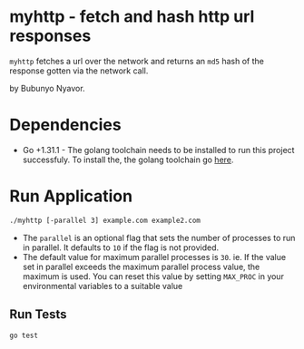 # myhttp - fetch and hash http url responses 

`myhttp` fetches a url over the network and returns an `md5` hash of the response gotten via the network call.

by Bubunyo Nyavor.

# Dependencies
- Go +1.31.1 - The golang toolchain needs to be installed to run this project successfuly.
To install the, the golang toolchain go [here](https://golang.org/doc/install). 

# Run Application

```bash
./myhttp [-parallel 3] example.com example2.com
```

- The `parallel` is an optional flag  that sets the number of processes to run in parallel. It defaults to `10` if the flag is not provided.
- The default value for maximum parallel processes is `30`. ie. If the value set in parallel exceeds the maximum parallel process value, the maximum is used.
You can reset this value by setting `MAX_PROC` in your environmental variables to a suitable value

## Run Tests
```
go test
```
